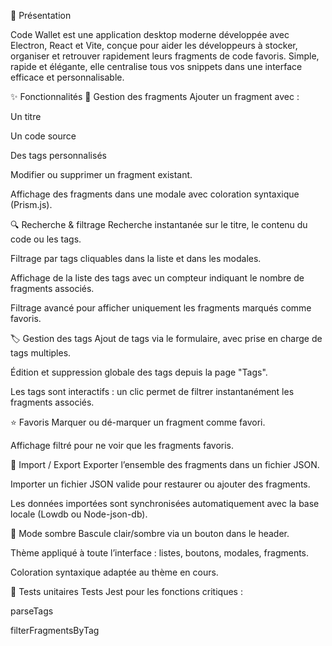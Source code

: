 💼 Présentation

Code Wallet est une application desktop moderne développée avec Electron, React et Vite, conçue pour aider les développeurs à stocker, organiser et retrouver rapidement leurs fragments de code favoris. Simple, rapide et élégante, elle centralise tous vos snippets dans une interface efficace et personnalisable.

✨ Fonctionnalités
🧩 Gestion des fragments
Ajouter un fragment avec :

Un titre

Un code source

Des tags personnalisés

Modifier ou supprimer un fragment existant.

Affichage des fragments dans une modale avec coloration syntaxique (Prism.js).

🔍 Recherche & filtrage
Recherche instantanée sur le titre, le contenu du code ou les tags.

Filtrage par tags cliquables dans la liste et dans les modales.

Affichage de la liste des tags avec un compteur indiquant le nombre de fragments associés.

Filtrage avancé pour afficher uniquement les fragments marqués comme favoris.

🏷️ Gestion des tags
Ajout de tags via le formulaire, avec prise en charge de tags multiples.

Édition et suppression globale des tags depuis la page "Tags".

Les tags sont interactifs : un clic permet de filtrer instantanément les fragments associés.

⭐ Favoris
Marquer ou dé-marquer un fragment comme favori.

Affichage filtré pour ne voir que les fragments favoris.

🔄 Import / Export
Exporter l’ensemble des fragments dans un fichier JSON.

Importer un fichier JSON valide pour restaurer ou ajouter des fragments.

Les données importées sont synchronisées automatiquement avec la base locale (Lowdb ou Node-json-db).

🌙 Mode sombre
Bascule clair/sombre via un bouton dans le header.

Thème appliqué à toute l’interface : listes, boutons, modales, fragments.

Coloration syntaxique adaptée au thème en cours.

🧪 Tests unitaires
Tests Jest pour les fonctions critiques :

parseTags

filterFragmentsByTag
